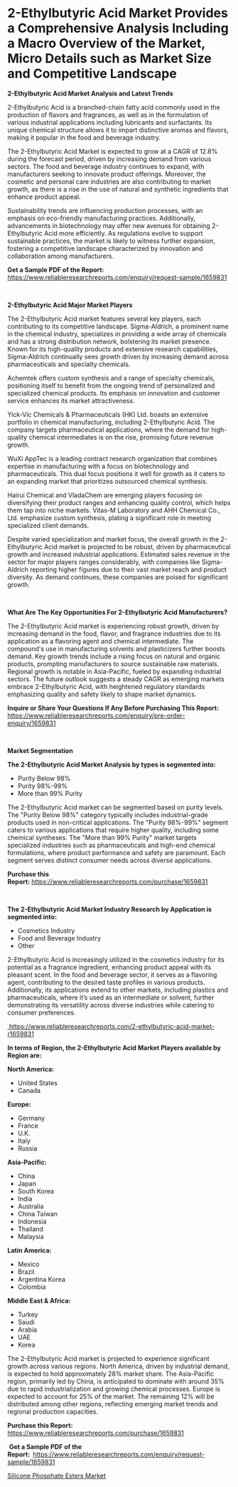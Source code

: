 <p><h1>2-Ethylbutyric Acid Market Provides a Comprehensive Analysis Including a Macro Overview of the Market, Micro Details such as Market Size and Competitive Landscape</h1></p><p><strong>2-Ethylbutyric Acid Market Analysis and Latest Trends</strong></p>
<p><p>2-Ethylbutyric Acid is a branched-chain fatty acid commonly used in the production of flavors and fragrances, as well as in the formulation of various industrial applications including lubricants and surfactants. Its unique chemical structure allows it to impart distinctive aromas and flavors, making it popular in the food and beverage industry.</p><p>The 2-Ethylbutyric Acid Market is expected to grow at a CAGR of 12.8% during the forecast period, driven by increasing demand from various sectors. The food and beverage industry continues to expand, with manufacturers seeking to innovate product offerings. Moreover, the cosmetic and personal care industries are also contributing to market growth, as there is a rise in the use of natural and synthetic ingredients that enhance product appeal.</p><p>Sustainability trends are influencing production processes, with an emphasis on eco-friendly manufacturing practices. Additionally, advancements in biotechnology may offer new avenues for obtaining 2-Ethylbutyric Acid more efficiently. As regulations evolve to support sustainable practices, the market is likely to witness further expansion, fostering a competitive landscape characterized by innovation and collaboration among manufacturers.</p></p>
<p><strong>Get a Sample PDF of the Report:&nbsp;</strong> <a href="https://www.reliableresearchreports.com/enquiry/request-sample/1659831?utm_campaign=2802&utm_medium=2&utm_source=Github&utm_content=ia&utm_term=23032025&utm_id=2-ethylbutyric-acid">https://www.reliableresearchreports.com/enquiry/request-sample/1659831</a></p>
<p>&nbsp;</p>
<p><strong>2-Ethylbutyric Acid Major Market Players</strong></p>
<p><p>The 2-Ethylbutyric Acid market features several key players, each contributing to its competitive landscape. Sigma-Aldrich, a prominent name in the chemical industry, specializes in providing a wide array of chemicals and has a strong distribution network, bolstering its market presence. Known for its high-quality products and extensive research capabilities, Sigma-Aldrich continually sees growth driven by increasing demand across pharmaceuticals and specialty chemicals.</p><p>Achemtek offers custom synthesis and a range of specialty chemicals, positioning itself to benefit from the ongoing trend of personalized and specialized chemical products. Its emphasis on innovation and customer service enhances its market attractiveness.</p><p>Yick-Vic Chemicals & Pharmaceuticals (HK) Ltd. boasts an extensive portfolio in chemical manufacturing, including 2-Ethylbutyric Acid. The company targets pharmaceutical applications, where the demand for high-quality chemical intermediates is on the rise, promising future revenue growth.</p><p>WuXi AppTec is a leading contract research organization that combines expertise in manufacturing with a focus on biotechnology and pharmaceuticals. This dual focus positions it well for growth as it caters to an expanding market that prioritizes outsourced chemical synthesis.</p><p>Hairui Chemical and VladaChem are emerging players focusing on diversifying their product ranges and enhancing quality control, which helps them tap into niche markets. Vitas-M Laboratory and AHH Chemical Co., Ltd. emphasize custom synthesis, plating a significant role in meeting specialized client demands.</p><p>Despite varied specialization and market focus, the overall growth in the 2-Ethylbutyric Acid market is projected to be robust, driven by pharmaceutical growth and increased industrial applications. Estimated sales revenue in the sector for major players ranges considerably, with companies like Sigma-Aldrich reporting higher figures due to their vast market reach and product diversity. As demand continues, these companies are poised for significant growth.</p></p>
<p>&nbsp;</p>
<p><strong>What Are The Key Opportunities For 2-Ethylbutyric Acid Manufacturers?</strong></p>
<p><p>The 2-Ethylbutyric Acid market is experiencing robust growth, driven by increasing demand in the food, flavor, and fragrance industries due to its application as a flavoring agent and chemical intermediate. The compound's use in manufacturing solvents and plasticizers further boosts demand. Key growth trends include a rising focus on natural and organic products, prompting manufacturers to source sustainable raw materials. Regional growth is notable in Asia-Pacific, fueled by expanding industrial sectors. The future outlook suggests a steady CAGR as emerging markets embrace 2-Ethylbutyric Acid, with heightened regulatory standards emphasizing quality and safety likely to shape market dynamics.</p></p>
<p><strong>Inquire or Share Your Questions If Any Before Purchasing This Report:</strong> <a href="https://www.reliableresearchreports.com/enquiry/pre-order-enquiry/1659831?utm_campaign=2802&utm_medium=2&utm_source=Github&utm_content=ia&utm_term=23032025&utm_id=2-ethylbutyric-acid">https://www.reliableresearchreports.com/enquiry/pre-order-enquiry/1659831</a></p>
<p>&nbsp;</p>
<p><strong>Market Segmentation</strong></p>
<p><strong>The 2-Ethylbutyric Acid Market Analysis by types is segmented into:</strong></p>
<p><ul><li>Purity Below 98%</li><li>Purity 98%-99%</li><li>More than 99% Purity</li></ul></p>
<p><p>The 2-Ethylbutyric Acid market can be segmented based on purity levels. The "Purity Below 98%" category typically includes industrial-grade products used in non-critical applications. The "Purity 98%-99%" segment caters to various applications that require higher quality, including some chemical syntheses. The "More than 99% Purity" market targets specialized industries such as pharmaceuticals and high-end chemical formulations, where product performance and safety are paramount. Each segment serves distinct consumer needs across diverse applications.</p></p>
<p><strong>Purchase this Report:&nbsp;</strong><a href="https://www.reliableresearchreports.com/purchase/1659831?utm_campaign=2802&utm_medium=2&utm_source=Github&utm_content=ia&utm_term=23032025&utm_id=2-ethylbutyric-acid">https://www.reliableresearchreports.com/purchase/1659831</a></p>
<p>&nbsp;</p>
<p><strong>The 2-Ethylbutyric Acid Market Industry Research by Application is segmented into:</strong></p>
<p><ul><li>Cosmetics Industry</li><li>Food and Beverage Industry</li><li>Other</li></ul></p>
<p><p>2-Ethylbutyric Acid is increasingly utilized in the cosmetics industry for its potential as a fragrance ingredient, enhancing product appeal with its pleasant scent. In the food and beverage sector, it serves as a flavoring agent, contributing to the desired taste profiles in various products. Additionally, its applications extend to other markets, including plastics and pharmaceuticals, where it’s used as an intermediate or solvent, further demonstrating its versatility across diverse industries while catering to consumer preferences.</p></p>
<p><a href="https://www.reliableresearchreports.com/2-ethylbutyric-acid-market-r1659831?utm_campaign=2802&utm_medium=2&utm_source=Github&utm_content=ia&utm_term=23032025&utm_id=2-ethylbutyric-acid">&nbsp;https://www.reliableresearchreports.com/2-ethylbutyric-acid-market-r1659831</a></p>
<p><strong>In terms of Region, the 2-Ethylbutyric Acid Market Players available by Region are:</strong></p>
<p>
    <p> <strong> North America: </strong>
        <ul>
            <li>United States</li>
            <li>Canada</li>
        </ul>
        </p> 
    <p> <strong> Europe: </strong>
        <ul>
            <li>Germany</li>
            <li>France</li>
            <li>U.K.</li>
            <li>Italy</li>
            <li>Russia</li>
        </ul>
        </p> 
    <p> <strong> Asia-Pacific: </strong>
        <ul>
            <li>China</li>
            <li>Japan</li>
            <li>South Korea</li>
            <li>India</li>
            <li>Australia</li>
            <li>China Taiwan</li>
            <li>Indonesia</li>
            <li>Thailand</li>
            <li>Malaysia</li>
        </ul>
        </p> 
    <p> <strong> Latin America: </strong>
        <ul>
            <li>Mexico</li>
            <li>Brazil</li>
            <li>Argentina Korea</li>
            <li>Colombia</li>
        </ul>
        </p> 
    <p> <strong> Middle East & Africa: </strong>
        <ul>
            <li>Turkey</li>
            <li>Saudi</li>
            <li>Arabia</li>
            <li>UAE</li>
            <li>Korea</li>
        </ul>
    </p>
    </p>
<p><p>The 2-Ethylbutyric Acid market is projected to experience significant growth across various regions. North America, driven by industrial demand, is expected to hold approximately 28% market share. The Asia-Pacific region, primarily led by China, is anticipated to dominate with around 35% due to rapid industrialization and growing chemical processes. Europe is expected to account for 25% of the market. The remaining 12% will be distributed among other regions, reflecting emerging market trends and regional production capacities.</p></p>
<p><strong>Purchase this Report: </strong><a href="https://www.reliableresearchreports.com/purchase/1659831?utm_campaign=2802&utm_medium=2&utm_source=Github&utm_content=ia&utm_term=23032025&utm_id=2-ethylbutyric-acid">https://www.reliableresearchreports.com/purchase/1659831</a></p>
<p>&nbsp;<strong>Get a Sample PDF of the Report:&nbsp;&nbsp;</strong><a href="https://www.reliableresearchreports.com/enquiry/request-sample/1659831?utm_campaign=2802&utm_medium=2&utm_source=Github&utm_content=ia&utm_term=23032025&utm_id=2-ethylbutyric-acid">https://www.reliableresearchreports.com/enquiry/request-sample/1659831</a></p>
<p><strong></strong></p>
<p><p><a href="https://github.com/darenph8er/Market-Research-Report-List-1/blob/main/silicone-phosphate-esters-market.md?utm_campaign=2802&utm_medium=2&utm_source=Github&utm_content=ia&utm_term=23032025&utm_id=2-ethylbutyric-acid">Silicone Phosphate Esters Market</a></p></p>